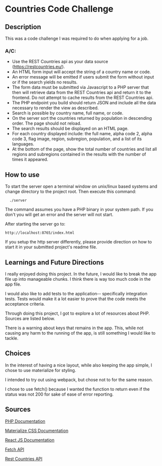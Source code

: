 # Countries Code Challenge

## Description

This was a code challenge I was required to do when applying for a job.

### A/C:

- Use the REST Countries api as your data source (https://restcountries.eu/). 
- An HTML form input will accept the string of a country name or code. 
- An error message will be emitted if users submit the form without input or if the search yields no results. 
- The form data must be submitted via Javascript to a PHP server that then will retrieve data from the REST Countries api and return it to the frontend. Do not attempt to cache results from the REST Countries api. 
- The PHP endpoint you build should return JSON and include all the data necessary to render the view as described. 
- Search is possible by country name, full name, or code. 
- On the server sort the countries returned by population in descending order. The page should not reload. 
- The search results should be displayed on an HTML page. 
- For each country displayed include: the full name, alpha code 2, alpha code 3, flag image, region, subregion, population, and a list of its languages. 
- At the bottom of the page, show the total number of countries and list all regions and subregions contained in the results with the number of times it appeared. 


## How to use

To start the server open a terminal window on unix/linux based systems and change
directory to the project root. Then execute this command:

```
  ./server
```

The command assumes you have a PHP binary in your system path. If you don't you
will get an error and the server will not start.

After starting the server go to:

```
http://localhost:8765/index.html  
```

If you setup the http server differently, please provide direction on how to start it
in your submitted project's readme file.

## Learnings and Future Directions

I really enjoyed doing this project. In the future, I would like to break the app file up into manageable chunks. I think there is way too much code in the app file.

I would also like to add tests to the application-- specifically integration tests. Tests would make it a lot easier to prove that the code meets the acceptance criteria.

Through doing this project, I got to explore a lot of resources about PHP. Sources are listed below.

There is a warning about keys that remains in the app. This, while not causing any harm to the running of the app, is still something I would like to tackle.

## Choices

In the interest of having a nice layout, while also keeping the app simple, I chose to use materialize for styling. 

I intended to try out using webpack, but chose not to for the same reason.

I chose to use fetch() because I wanted the function to return even if the status was not 200 for sake of ease of error reporting.

## Sources

[PHP Documentation](https://www.php.net/manual/en/)

[Materialize CSS Documentation](https://materializecss.com/)

[React JS Documentation](https://reactjs.org/)

[Fetch API](https://developer.mozilla.org/en-US/docs/Web/API/Fetch_API/Using_Fetch)

[Rest Countries API](https://restcountries.eu/)
